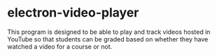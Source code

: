 # electron-video-player
This program is designed to be able to play and track videos hosted in YouTube so that students can be graded based on whether they have watched a video for a course or not.

